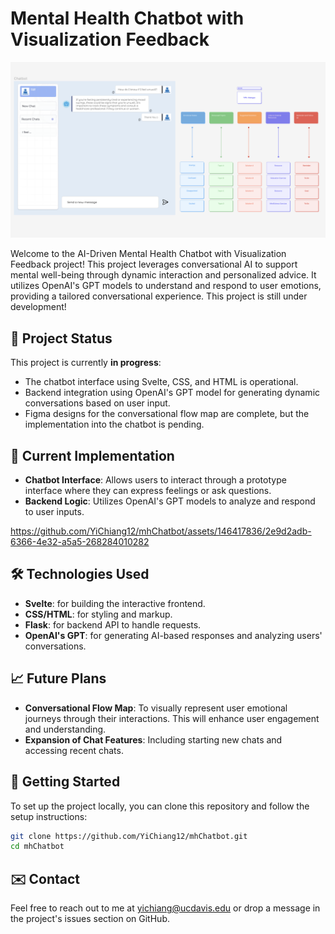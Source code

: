 # Mental Health Chatbot with Visualization Feedback

![Figma Design](images/figma_design.png "Figma Design for Chatbot")

Welcome to the AI-Driven Mental Health Chatbot with Visualization Feedback project! This project leverages conversational AI to support mental well-being through dynamic interaction and personalized advice. It utilizes OpenAI's GPT models to understand and respond to user emotions, providing a tailored conversational experience. This project is still under development!

## 🚧 Project Status
This project is currently **in progress**:
- The chatbot interface using Svelte, CSS, and HTML is operational.
- Backend integration using OpenAI's GPT model for generating dynamic conversations based on user input.
- Figma designs for the conversational flow map are complete, but the implementation into the chatbot is pending.

## 📌 Current Implementation
- **Chatbot Interface**: Allows users to interact through a prototype interface where they can express feelings or ask questions.
- **Backend Logic**: Utilizes OpenAI's GPT models to analyze and respond to user inputs.


https://github.com/YiChiang12/mhChatbot/assets/146417836/2e9d2adb-6366-4e32-a5a5-268284010282



## 🛠 Technologies Used
- **Svelte**: for building the interactive frontend.
- **CSS/HTML**: for styling and markup.
- **Flask**: for backend API to handle requests.
- **OpenAI's GPT**: for generating AI-based responses and analyzing users' conversations.

## 📈 Future Plans
- **Conversational Flow Map**: To visually represent user emotional journeys through their interactions. This will enhance user engagement and understanding.
- **Expansion of Chat Features**: Including starting new chats and accessing recent chats.

## 🏁 Getting Started
To set up the project locally, you can clone this repository and follow the setup instructions:

```bash
git clone https://github.com/YiChiang12/mhChatbot.git
cd mhChatbot
```

<!-- ## 📜 License
This project is licensed under the MIT License - see the [LICENSE](LICENSE) file for details. -->

## ✉️ Contact
Feel free to reach out to me at [yichiang@ucdavis.edu](mailto:yichiang@ucdavis.edu) or drop a message in the project's issues section on GitHub.
